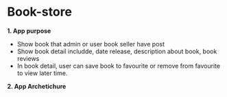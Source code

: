 # Book-store

**1. App purpose**
- Show book that admin or user book seller have post
- Show book detail includde, date release, description about book, book reviews
- In book detail, user can save book to favourite or remove from favourite to view later time.

**2. App Archetichure**
